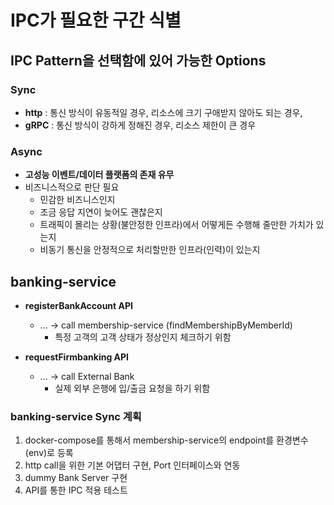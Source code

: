 # IPC가 필요한 구간 식별


## IPC Pattern을 선택함에 있어 가능한 Options

### Sync

- **http** : 통신 방식이 유동적일 경우, 리소스에 크기 구애받지 않아도 되는 경우,
- **gRPC** : 통신 방식이 강하게 정해진 경우, 리소스 제한이 큰 경우

### Async

- **고성능 이벤트/데이터 플랫폼의 존재 유무**
- 비즈니스적으로 판단 필요
    - 민감한 비즈니스인지
    - 조금 응답 지연이 늦어도 괜찮은지
    - 트래픽이 몰리는 상황(불안정한 인프라)에서 어떻게든 수행해 줄만한 가치가 있는지
    - 비동기 통신을 안정적으로 처리할만한 인프라(인력)이 있는지


## banking-service

- **registerBankAccount API**
  - ... -> call membership-service (findMembershipByMemberId)
    - 특정 고객의 고객 상태가 정상인지 체크하기 위함

- **requestFirmbanking API**
  - ... -> call External Bank
    - 실제 외부 은행에 입/출금 요청을 하기 위함


### banking-service Sync 계획

1. docker-compose를 통해서 membership-service의 endpoint를 환경변수(env)로 등록
2. http call을 위한 기본 어댑터 구현, Port 인터페이스와 연동
3. dummy Bank Server 구현
4. API를 통한 IPC 적용 테스트



